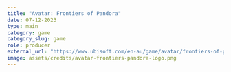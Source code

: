 ```yaml
---
title: "Avatar: Frontiers of Pandora"
date: 07-12-2023
type: main
category: game
category_slug: game
role: producer
external_url: "https://www.ubisoft.com/en-au/game/avatar/frontiers-of-pandora"
image: assets/credits/avatar-frontiers-pandora-logo.png
---
```

